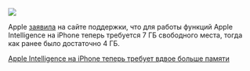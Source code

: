 <!--2025-01-05 08:57:33-->
<div class="yb">
  <div class="rss smaller1 habr"><img src="https://habrastorage.org/getpro/habr/upload_files/4ba/847/70d/4ba84770dc7c9da556d13db250dc96bd.png" /><p>Apple <a href="https://support.apple.com/en-us/121115" rel="noopener noreferrer nofollow">заявила</a> на сайте поддержки, что для работы функций Apple Intelligence на iPhone теперь требуется 7 ГБ свободного места, тогда как ранее было достаточно 4 ГБ.</p> <a... <br><a class="light" href="https://habr.com/ru/news/871696/?utm_source=habrahabr&utm_medium=rss&utm_campaign=871696">Apple Intelligence на iPhone теперь требует вдвое больше памяти</a></div>
</div>
